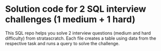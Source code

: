 # Solution code for 2 SQL interview challenges (1 medium + 1 hard)

This SQL repo helps you solve 2 interview questions (medium and hard difficulty) from stratascratch. Each file creates a table using data from the respective task and runs a query to solve the challenge.
